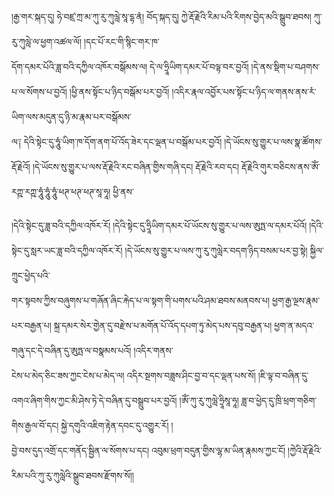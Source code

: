 ﻿  
།རྒྱ་གར་སྐད་དུ། ཧེ་བཛྲ་ཀྲ་མ་ཀུ་རུ་ཀུལླེ་སཱ་དྷ་ནཾ། བོད་སྐད་དུ། ཀྱེ་རྡོ་རྗེའི་རིམ་པའི་རིགས་བྱེད་མའི་སྒྲུབ་ཐབས། ཀུ་རུ་ཀུལླེ་ལ་ཕྱག་འཚལ་ལོ། །དང་པོ་རང་གི་སྙིང་གར་ཁ་  
དོག་དམར་པོའི་ཟླ་བའི་དཀྱིལ་འཁོར་བསྒོམས་ལ། དེ་ལ་ཧྲཱིཡིག་དམར་པོ་བལྟ་བར་བྱའོ། །དེ་ནས་སྡིག་པ་བཤགས་པ་ལ་སོགས་པ་བྱའོ། །ཕྱི་ནས་སྟོང་པ་ཉིད་བསྒོམ་པར་བྱའོ། །འདིར་རྣལ་འབྱོར་པས་སྟོང་པ་ཉིད་ལ་གནས་ནས་རཾ་ཡིག་ལས་མདུན་དུ་ཉི་མ་རྣམ་པར་བསྒོམས་  
ལ༑ དེའི་སྟེང་དུ་ཧཱུཾ་ཡིག་ཁ་དོག་ནག་པོ་འོད་ཟེར་དང་ལྡན་པ་བསྒོམ་པར་བྱའོ། །དེ་ཡོངས་སུ་གྱུར་པ་ལས་སྣ་ཚོགས་རྡོ་རྗེའོ། །དེ་ཡོངས་སུ་གྱུར་པ་ལས་རྡོ་རྗེའི་རང་བཞིན་གྱིས་གཞི་དང། རྡོ་རྗེའི་རབ་དང། རྡོ་རྗེའི་གུར་བཅིངས་ནས་ཨོཾ་རཀྵ་རཀྵ་ཧཱུཾ་ཧཱུཾ་ཧཱུཾ་ཕཊ་ཕཊ་ཕཊ་སཱ་ཧཱ། ཕྱི་ནས་  
  
།དེའི་སྟེང་དུ་ཟླ་བའི་དཀྱིལ་འཁོར་རོ། །དེའི་སྟེང་དུ་ཧྲཱིཡིག་དམར་པོ་ཡོངས་སུ་གྱུར་པ་ལས་ཨུཏྤ་ལ་དམར་པོའོ། །དེའི་སྟེང་དུ་སླར་ཡང་ཟླ་བའི་དཀྱིལ་འཁོར་རོ། །དེ་ཡོངས་སུ་གྱུར་པ་ལས་ཀུ་རུ་ཀུལླེར་བདག་ཉིད་བསམ་པར་བྱ་སྟེ། སྐྱིལ་ཀྲུང་ཕྱེད་པའི་  
གར་སྟབས་ཀྱིས་བཞུགས་པ་གཞོན་ཞིང་རྐེད་པ་ལ་སྟག་གི་པགས་པའི་ཤམ་ཐབས་མནབས་པ། ཕྱག་རྒྱ་ལྔས་རྣམ་པར་བརྒྱན་པ། སྐྲ་དམར་སེར་གྱེན་དུ་བརྫེས་པ་མགོན་པོ་འོད་དཔག་ཏུ་མེད་པས་དབུ་བརྒྱན་པ། ཕྱག་ན་མདའ་གཞུ་དང་དེ་བཞིན་དུ་ཨུཏྤ་ལ་བསྣམས་པའོ། །འདིར་གནས་  
ངེས་པ་མེད་ཅིང་ཟས་ཀྱང་ངེས་པ་མེད་ལ། འདིར་སྔགས་བཟླས་ཤིང་བྱ་བ་དང་ལྡན་པས་སོ། །ཇི་ལྟ་བ་བཞིན་དུ་འགའ་ཞིག་གིས་ཀྱང་མི་ཤེས་ཏེ་དེ་བཞིན་དུ་བསྒྲུབ་པར་བྱའོ། །ཨོཾ་ཀུ་རུ་ཀུལླེ་ཧྲཱིསཱ་ཧཱ། ཟླ་བ་ཕྱེད་དུ་ཁྲི་ཕྲག་གཅིག་གིས་རྒྱལ་བོ་དང། སྐྱེ་དགུའི་འཇིག་རྟེན་དབང་དུ་འགྱུར་རོ། །  
བྱེ་བས་དུད་འགྲོ་དང་གནོད་སྦྱིན་ལ་སོགས་པ་དང། འབུམ་ཕྲག་བདུན་གྱིས་ལྷ་མ་ཡིན་རྣམས་ཀྱང་ངོ། །ཀྱེའི་རྡོ་རྗེའི་རིམ་པའི་ཀུ་རུ་ཀུལླེའི་སྒྲུབ་ཐབས་རྫོགས་སོ།།  
  
  
